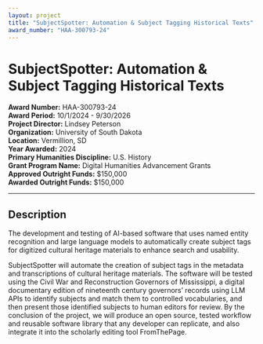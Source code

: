```yaml
---
layout: project
title: "SubjectSpotter: Automation & Subject Tagging Historical Texts"
award_number: "HAA-300793-24"
---
```



# SubjectSpotter: Automation & Subject Tagging Historical Texts

**Award Number:** HAA-300793-24  
**Award Period:** 10/1/2024 - 9/30/2026  
**Project Director:** Lindsey  Peterson  
**Organization:** University of South Dakota  
**Location:** Vermillion, SD  
**Year Awarded:** 2024  
**Primary Humanities Discipline:** U.S. History  
**Grant Program Name:** Digital Humanities Advancement Grants  
**Approved Outright Funds:** $150,000  
**Awarded Outright Funds:** $150,000  

---

## Description

<p>The development and testing of AI-based software
that uses named entity recognition and large language models to automatically create
subject tags for digitized cultural heritage materials to enhance search and
usability.  </p>
<p>SubjectSpotter will automate the creation of subject tags in the metadata and transcriptions of cultural heritage materials. The software will be tested using the Civil War and Reconstruction Governors of Mississippi, a digital documentary edition of nineteenth century governors’ records using LLM APIs to identify subjects and match them to controlled vocabularies, and then present those identified subjects to human editors for review. By the conclusion of the project, we will produce an open source, tested workflow and reusable software library that any developer can replicate, and also integrate it into the scholarly editing tool FromThePage.</p>
